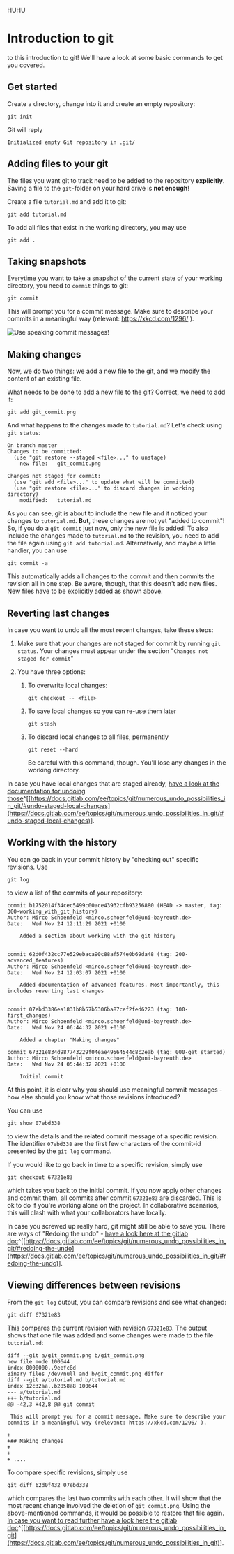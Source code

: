 HUHU


# Introduction to git

 to this introduction to git! We'll have a look at some basic commands to get you covered.

## Get started

Create a directory, change into it and create an empty repository:

```
git init
```

Git will reply

```
Initialized empty Git repository in .git/
```

## Adding files to your git

The files you want git to track need to be added to the repository **explicitly**. Saving a file to the `git`-folder on your hard drive is **not enough**!

Create a file `tutorial.md` and add it to git:

```
git add tutorial.md
```

To add all files that exist in the working directory, you may use

```
git add .
```

## Taking snapshots

Everytime you want to take a snapshot of the current state of your working directory, you need to `commit` things to git:

```
git commit
```

This will prompt you for a commit message. Make sure to describe your commits in a meaningful way (relevant: https://xkcd.com/1296/ ).

![Use speaking commit messages!](git_commit.png)

## Making changes

Now, we do two things: we add a new file to the git, and we modify the content of an existing file. 

What needs to be done to add a new file to the git? Correct, we need to add it:

```
git add git_commit.png
```

And what happens to the changes made to `tutorial.md`? Let's check using `git status`:

```
On branch master
Changes to be committed:
  (use "git restore --staged <file>..." to unstage)
    new file:   git_commit.png

Changes not staged for commit:
  (use "git add <file>..." to update what will be committed)
  (use "git restore <file>..." to discard changes in working directory)
    modified:   tutorial.md
```

As you can see, git is about to include the new file and it noticed your changes to `tutorial.md`. **But**, these changes are not yet "added to commit"! So, if you do a `git commit` just now, only the new file is added! To also include the changes made to `tutorial.md` to the revision, you need to add the file again using `git add tutorial.md`. Alternatively, and maybe a little handier, you can use

```
git commit -a
```

This automatically adds all changes to the commit and then commits the revision all in one step. Be aware, though, that this doesn't add new files. New files have to be explicitly added as shown above.





## Reverting last changes

In case you want to undo all the most recent changes, take these steps:

1. Make sure that your changes are not staged for commit by running `git status`. Your changes must appear under the section "`Changes not staged for commit`"

2. You have three options:
    1. To overwrite local changes:
        
        ```
        git checkout -- <file>
        ```
        
    2. To save local changes so you can re-use them later
        
        ```
        git stash
        ```
        
    3. To discard local changes to all files, permanently
        
        ```
        git reset --hard
        ```
        
        Be careful with this command, though. You'll lose any changes in the working directory. 

In case you have local changes that are staged already, [have a look at the documentation for undoing those](https://docs.gitlab.com/ee/topics/git/numerous_undo_possibilities_in_git/#undo-staged-local-changes)^[[https://docs.gitlab.com/ee/topics/git/numerous_undo_possibilities_in_git/#undo-staged-local-changes](https://docs.gitlab.com/ee/topics/git/numerous_undo_possibilities_in_git/#undo-staged-local-changes)].


## Working with the history

You can go back in your commit history by "checking out" specific revisions. Use 

```
git log
```

to view a list of the commits of your repository:

```
commit b1752014f34cec5499c00ace43932cfb93256880 (HEAD -> master, tag: 300-working_with_git_history)
Author: Mirco Schoenfeld <mirco.schoenfeld@uni-bayreuth.de>
Date:   Wed Nov 24 12:11:29 2021 +0100

    Added a section about working with the git history


commit 62d0f432cc77e529ebaca90c88af574e0b69da48 (tag: 200-advanced_features)
Author: Mirco Schoenfeld <mirco.schoenfeld@uni-bayreuth.de>
Date:   Wed Nov 24 12:03:07 2021 +0100

    Added documentation of advanced features. Most importantly, this includes reverting last changes


commit 07ebd3386ea1831b8b57b5306ba87cef2fed6223 (tag: 100-first_changes)
Author: Mirco Schoenfeld <mirco.schoenfeld@uni-bayreuth.de>
Date:   Wed Nov 24 06:44:32 2021 +0100

    Added a chapter "Making changes"

commit 67321e834d987743229f04eae49564544c8c2eab (tag: 000-get_started)
Author: Mirco Schoenfeld <mirco.schoenfeld@uni-bayreuth.de>
Date:   Wed Nov 24 05:44:32 2021 +0100

    Initial commit

```

At this point, it is clear why you should use meaningful commit messages - how else should you know what those revisions introduced?

You can use 

```
git show 07ebd338
```

to view the details and the related commit message of a specific revision. The identifier `07ebd338` are the first few characters of the commit-id presented by the `git log` command.

If you would like to go back in time to a specific revision, simply use

```
git checkout 67321e83
```

which takes you back to the initial commit. If you now apply other changes and commit them, all commits after commit `67321e83` are discarded. This is ok to do if you're working alone on the project. In collaborative scenarios, this will clash with what your collaborators have locally.

In case you screwed up really hard, git might still be able to save you. There are ways of "Redoing the undo" - [have a look here at the gitlab doc](https://docs.gitlab.com/ee/topics/git/numerous_undo_possibilities_in_git/#redoing-the-undo)^[[https://docs.gitlab.com/ee/topics/git/numerous_undo_possibilities_in_git/#redoing-the-undo](https://docs.gitlab.com/ee/topics/git/numerous_undo_possibilities_in_git/#redoing-the-undo)].

## Viewing differences between revisions

From the `git log` output, you can compare revisions and see what changed:

```
git diff 67321e83
```

This compares the current revision with revision `67321e83`. The output shows that one file was added and some changes were made to the file `tutorial.md`:

```
diff --git a/git_commit.png b/git_commit.png
new file mode 100644
index 0000000..9eefc8d
Binary files /dev/null and b/git_commit.png differ
diff --git a/tutorial.md b/tutorial.md
index 12c32aa..b2858a8 100644
--- a/tutorial.md
+++ b/tutorial.md
@@ -42,3 +42,8 @@ git commit
 
 This will prompt you for a commit message. Make sure to describe your commits in a meaningful way (relevant: https://xkcd.com/1296/ ).
 
+
+## Making changes
+
+
+ ....
```

To compare specific revisions, simply use

```
git diff 62d0f432 07ebd338
```

which compares the last two commits with each other. It will show that the most recent change involved the deletion of `git_commit.png`. Using the above-mentioned commands, it would be possible to restore that file again. [In case you want to read further have a look here the gitlab doc](https://docs.gitlab.com/ee/topics/git/numerous_undo_possibilities_in_git)^[[https://docs.gitlab.com/ee/topics/git/numerous_undo_possibilities_in_git](https://docs.gitlab.com/ee/topics/git/numerous_undo_possibilities_in_git)].
